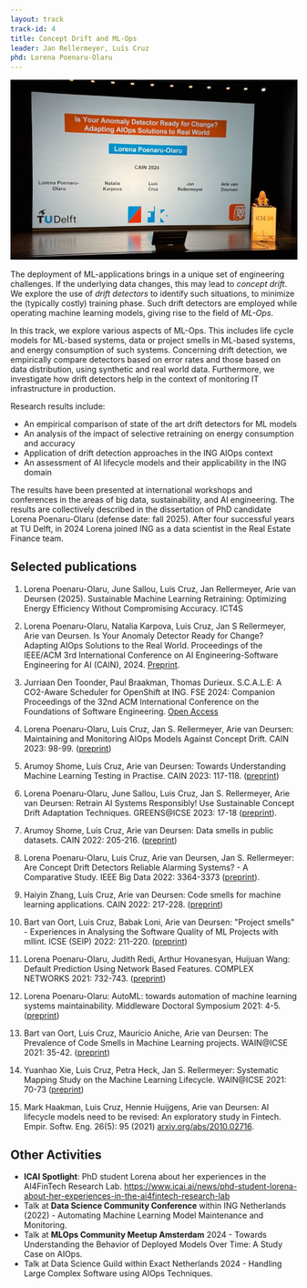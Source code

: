 ```yaml
---
layout: track
track-id: 4
title: Concept Drift and ML-Ops
leader: Jan Rellermeyer, Luís Cruz
phd: Lorena Poenaru-Olaru
---
```


![](../img/lorena-cain-2024.jpeg)

The deployment of ML-applications brings in a unique set of engineering challenges. 
If the underlying data changes, this may lead to _concept drift_. We explore the use of _drift detectors_ to identify such situations, to minimize the (typically costly) training phase. 
Such drift detectors are employed while operating machine learning models, giving rise to the field of _ML-Ops_.

In this track, we explore various aspects of ML-Ops. This includes life cycle models for ML-based systems, data or project smells in ML-based systems, and energy consumption of such systems.
Concerning drift detection, we empirically compare detectors based on error rates and those based on data distribution, using synthetic and real world data. Furthermore, we investigate how drift detectors help in the context of monitoring IT infrastructure in production.

Research results include:

- An empirical comparison of state of the art drift detectors for ML models
- An analysis of the impact of selective retraining on energy consumption and accuracy
- Application of drift detection approaches in the ING AIOps context
- An assessment of AI lifecycle models and their applicability in the ING domain

The results have been presented at international workshops and conferences in the areas of big data, sustainability, and AI engineering. The results are collectively described in the dissertation of PhD candidate Lorena Poenaru-Olaru (defense date: fall 2025). After four successful years at TU Delft, in 2024 Lorena joined ING as a data scientist in the Real Estate Finance team.

## Selected publications

1. Lorena Poenaru-Olaru, June Sallou, Luís Cruz, Jan Rellermeyer, Arie van Deursen (2025). Sustainable Machine Learning Retraining: Optimizing Energy Efficiency Without Compromising Accuracy. ICT4S

1. Lorena Poenaru-Olaru, Natalia Karpova, Luis Cruz, Jan S Rellermeyer, Arie van Deursen. Is Your Anomaly Detector Ready for Change? Adapting AIOps Solutions to the Real World. Proceedings of the IEEE/ACM 3rd International Conference on AI Engineering-Software Engineering for AI (CAIN), 2024. [Preprint](https://arxiv.org/pdf/2311.10421).

1. Jurriaan Den Toonder, Paul Braakman, Thomas Durieux. S.C.A.L.E: A CO2-Aware Scheduler for OpenShift at ING. FSE 2024: Companion Proceedings of the 32nd ACM International Conference on the Foundations of Software Engineering. [Open Access](https://dl-acm-org.tudelft.idm.oclc.org/doi/10.1145/3663529.3663862)

1. Lorena Poenaru-Olaru, Luis Cruz, Jan S. Rellermeyer, Arie van Deursen: Maintaining and Monitoring AIOps Models Against Concept Drift. CAIN 2023: 98-99. ([preprint](https://research.tudelft.nl/en/publications/maintaining-and-monitoring-aiops-models-against-concept-drift))

1. Arumoy Shome, Luís Cruz, Arie van Deursen: Towards Understanding Machine Learning Testing in Practise. CAIN 2023: 117-118. ([preprint](https://research.tudelft.nl/en/publications/towards-understanding-machine-learning-testing-in-practise))

1. Lorena Poenaru-Olaru, June Sallou, Luis Cruz, Jan S. Rellermeyer, Arie van Deursen: Retrain AI Systems Responsibly! Use Sustainable Concept Drift Adaptation Techniques. GREENS@ICSE 2023: 17-18 ([preprint](https://research.tudelft.nl/en/publications/retrain-ai-systems-responsibly-use-sustainable-concept-drift-adap)).

1. Arumoy Shome, Luís Cruz, Arie van Deursen: Data smells in public datasets. CAIN 2022: 205-216. ([preprint](https://research.tudelft.nl/en/publications/data-smells-in-public-datasets))

1. Lorena Poenaru-Olaru, Luis Cruz, Arie van Deursen, Jan S. Rellermeyer: Are Concept Drift Detectors Reliable Alarming Systems? - A Comparative Study. IEEE Big Data 2022: 3364-3373 ([preprint](https://research.tudelft.nl/en/publications/are-concept-drift-detectors-reliable-alarming-systems-a-comparati)).

1. Haiyin Zhang, Luís Cruz, Arie van Deursen: Code smells for machine learning applications. CAIN 2022: 217-228. ([preprint](https://research.tudelft.nl/en/publications/code-smells-for-machine-learning-applications))

1. Bart van Oort, Luis Cruz, Babak Loni, Arie van Deursen: "Project smells" - Experiences in Analysing the Software Quality of ML Projects with mllint. ICSE (SEIP) 2022: 211-220. ([preprint](https://research.tudelft.nl/en/publications/project-smells-experiences-in-analysing-the-software-quality-of-m))

1. Lorena Poenaru-Olaru, Judith Redi, Arthur Hovanesyan, Huijuan Wang: Default Prediction Using Network Based Features. COMPLEX NETWORKS 2021: 732-743. ([preprint](https://research.tudelft.nl/en/publications/default-prediction-using-network-based-features))

1. Lorena Poenaru-Olaru: AutoML: towards automation of machine learning systems maintainability. Middleware Doctoral Symposium 2021: 4-5. ([preprint](https://research.tudelft.nl/en/publications/automl-towards-automation-of-machine-learning-systems-maintainabi))

1. Bart van Oort, Luis Cruz, Maurício Aniche, Arie van Deursen: The Prevalence of Code Smells in Machine Learning projects. WAIN@ICSE 2021: 35-42. ([preprint](https://research.tudelft.nl/en/publications/the-prevalence-of-code-smells-in-machine-learning-projects))

1. Yuanhao Xie, Luis Cruz, Petra Heck, Jan S. Rellermeyer: Systematic Mapping Study on the Machine Learning Lifecycle. WAIN@ICSE 2021: 70-73 ([preprint](https://research.tudelft.nl/en/publications/systematic-mapping-study-on-the-machine-learning-lifecycle))

1. Mark Haakman, Luis Cruz, Hennie Huijgens, Arie van Deursen: AI lifecycle models need to be revised: An exploratory study in Fintech. Empir. Softw. Eng. 26(5): 95 (2021) [arxiv.org/abs/2010.02716](https://arxiv.org/abs/2010.02716).

## Other Activities

- **ICAI Spotlight**: PhD student Lorena about her experiences in the AI4FinTech Research Lab. <https://www.icai.ai/news/phd-student-lorena-about-her-experiences-in-the-ai4fintech-research-lab>
- Talk at **Data Science Community Conference** within ING Netherlands (2022) - Automating Machine Learning Model Maintenance and Monitoring.
- Talk at **MLOps Community Meetup Amsterdam** 2024 - Towards Understanding the Behavior of Deployed Models Over Time: A Study Case on AIOps.
- Talk at Data Science Guild within Exact Netherlands 2024 - Handling Large Complex Software using AIOps Techniques.
